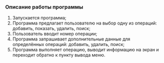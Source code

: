 ### Описание работы программы
1. Запускается программа; 
2. Программа предлагает пользователю на выбор одну из операций: добавить, показать, удалить, поиск;
3. Пользователь вводит номер операции;
4. Программа запрашивает дополнительные данные для определённых операций: добавить, удалить, поиск;
5. Программа выполняет операцию, выводит информацию на экран и переходит обратно к пункту вывода меню.